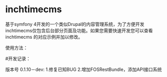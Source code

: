 # inchtimecms
基于symfony 4开发的一个类似Drupal的内容管理系统，为了方便开发inchtimecms仅包含后台部分页面及功能。如果您需要快速开发您可以查看inchtimecms
的对应示例并加以修改。

使用方法：



#开发记录：

版本号 0.1.10－dev:
1.修复已知BUG
2.增加FOSRestBundle，添加API接口系统